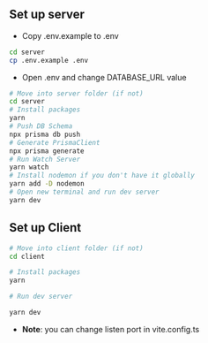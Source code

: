 ## Set up server

- Copy .env.example to .env

```bash
cd server
cp .env.example .env
```

- Open .env and change DATABASE_URL value

```bash
# Move into server folder (if not)
cd server
# Install packages
yarn
# Push DB Schema
npx prisma db push
# Generate PrismaClient
npx prisma generate
# Run Watch Server
yarn watch
# Install nodemon if you don't have it globally
yarn add -D nodemon
# Open new terminal and run dev server
yarn dev
```

## Set up Client

```bash
# Move into client folder (if not)
cd client

# Install packages
yarn

# Run dev server

yarn dev
```

- **Note**: you can change listen port in vite.config.ts
